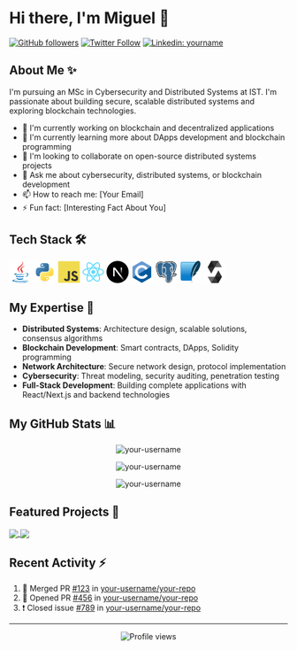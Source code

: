 # Hi there, I'm Miguel 👋

[![GitHub followers](https://img.shields.io/github/followers/your-username?label=Follow&style=social)](https://github.com/your-username)
[![Twitter Follow](https://img.shields.io/twitter/follow/your-twitter?label=Follow&style=social)](https://twitter.com/your-twitter)
[![Linkedin: yourname](https://img.shields.io/badge/-your%20name-blue?style=flat-square&logo=Linkedin&logoColor=white&link=https://www.linkedin.com/in/your-linkedin/)](https://www.linkedin.com/in/your-linkedin/)

## About Me ✨

I'm pursuing an MSc in Cybersecurity and Distributed Systems at IST. I'm passionate about building secure, scalable distributed systems and exploring blockchain technologies.

- 🔭 I'm currently working on blockchain and decentralized applications
- 🌱 I'm currently learning more about DApps development and blockchain programming
- 👯 I'm looking to collaborate on open-source distributed systems projects
- 💬 Ask me about cybersecurity, distributed systems, or blockchain development
- 📫 How to reach me: [Your Email]
- ⚡ Fun fact: [Interesting Fact About You]

## Tech Stack 🛠️

<p align="left">
<img src="https://raw.githubusercontent.com/devicons/devicon/master/icons/java/java-original.svg" alt="java" width="40" height="40"/>
<img src="https://raw.githubusercontent.com/devicons/devicon/master/icons/python/python-original.svg" alt="python" width="40" height="40"/>
<img src="https://raw.githubusercontent.com/devicons/devicon/master/icons/javascript/javascript-original.svg" alt="javascript" width="40" height="40"/>
<img src="https://raw.githubusercontent.com/devicons/devicon/master/icons/react/react-original.svg" alt="reactjs" width="40" height="40"/>
<img src="https://raw.githubusercontent.com/devicons/devicon/master/icons/nextjs/nextjs-original.svg" alt="nextjs" width="40" height="40"/>
<img src="https://raw.githubusercontent.com/devicons/devicon/master/icons/c/c-original.svg" alt="c" width="40" height="40"/>
<img src="https://raw.githubusercontent.com/devicons/devicon/master/icons/postgresql/postgresql-original.svg" alt="postgresql" width="40" height="40"/>
<img src="https://raw.githubusercontent.com/devicons/devicon/master/icons/sqlite/sqlite-original.svg" alt="sqlite" width="40" height="40"/>
<img src="https://raw.githubusercontent.com/devicons/devicon/master/icons/solidity/solidity-original.svg" alt="solidity" width="40" height="40"/>
</p>

## My Expertise 🔐

- **Distributed Systems**: Architecture design, scalable solutions, consensus algorithms
- **Blockchain Development**: Smart contracts, DApps, Solidity programming
- **Network Architecture**: Secure network design, protocol implementation
- **Cybersecurity**: Threat modeling, security auditing, penetration testing
- **Full-Stack Development**: Building complete applications with React/Next.js and backend technologies

## My GitHub Stats 📊

<p align="center">
  <img src="https://github-readme-stats.vercel.app/api?username=your-username&show_icons=true&theme=radical" alt="your-username" />
</p>

<p align="center">
  <img src="https://github-readme-streak-stats.herokuapp.com/?user=your-username&theme=radical" alt="your-username" />
</p>

<p align="center">
  <img src="https://github-readme-stats.vercel.app/api/top-langs/?username=your-username&layout=compact&theme=radical" alt="your-username" />
</p>

## Featured Projects 🚀

<a href="https://github.com/your-username/project-1">
  <img align="center" src="https://github-readme-stats.vercel.app/api/pin/?username=your-username&repo=project-1&theme=radical" />
</a>
<a href="https://github.com/your-username/project-2">
  <img align="center" src="https://github-readme-stats.vercel.app/api/pin/?username=your-username&repo=project-2&theme=radical" />
</a>

## Recent Activity ⚡

<!--START_SECTION:activity-->
1. 🎉 Merged PR [#123](https://github.com/your-username/your-repo/pull/123) in [your-username/your-repo](https://github.com/your-username/your-repo)
2. 💪 Opened PR [#456](https://github.com/your-username/your-repo/pull/456) in [your-username/your-repo](https://github.com/your-username/your-repo)
3. ❗️ Closed issue [#789](https://github.com/your-username/your-repo/issues/789) in [your-username/your-repo](https://github.com/your-username/your-repo)
<!--END_SECTION:activity-->

---

<p align="center">
  <img src="https://komarev.com/ghpvc/?username=your-username&color=blueviolet" alt="Profile views"/>
</p>
